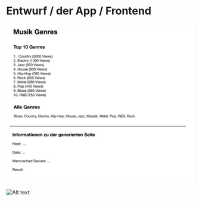 # Entwurf / der App / Frontend

![Alt text](/working/Anwendung_Startseite.jpg?raw=true 'Startseite der App')

![Alt text](working/working/Anwedung_zweite_Seite.jpg?raw=true 'Genre Beschreibung auf Seite 2')
